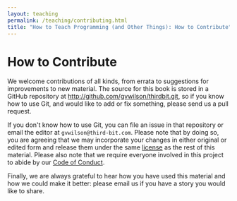 ```yaml
---
layout: teaching
permalink: /teaching/contributing.html
title: "How to Teach Programming (and Other Things): How to Contribute"
---
```


# How to Contribute

We welcome contributions of all kinds, from errata to suggestions for
improvements to new material.  The source for this book is stored in a
GitHub repository at <http://github.com/gvwilson/thirdbit.git>, so if you
know how to use Git, and would like to add or fix something, please
send us a pull request.

If you don't know how to use Git, you can file an issue in that
repository or email the editor at `gvwilson@third-bit.com`.  Please
note that by doing so, you are agreeing that we may incorporate your
changes in either original or edited form and release them under the
same [license](/license/) as the rest of this material.  Please also
note that we require everyone involved in this project to abide by our
[Code of Conduct](conduct.html).

Finally, we are always grateful to hear how you have used this
material and how we could make it better: please email us if you have
a story you would like to share.
